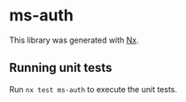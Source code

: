 # ms-auth

This library was generated with [Nx](https://nx.dev).

## Running unit tests

Run `nx test ms-auth` to execute the unit tests.
